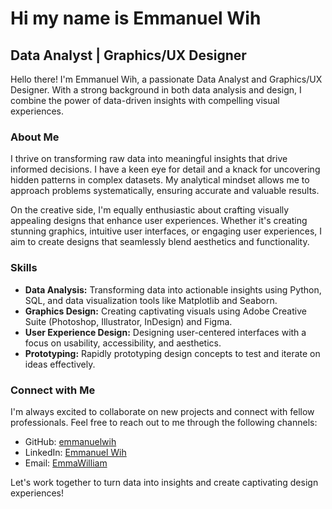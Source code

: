 # Hi my name is Emmanuel Wih

## Data Analyst | Graphics/UX Designer

Hello there! I'm Emmanuel Wih, a passionate Data Analyst and Graphics/UX Designer. With a strong background in both data analysis and design, I combine the power of data-driven insights with compelling visual experiences.

### About Me
I thrive on transforming raw data into meaningful insights that drive informed decisions. I have a keen eye for detail and a knack for uncovering hidden patterns in complex datasets. My analytical mindset allows me to approach problems systematically, ensuring accurate and valuable results.

On the creative side, I'm equally enthusiastic about crafting visually appealing designs that enhance user experiences. Whether it's creating stunning graphics, intuitive user interfaces, or engaging user experiences, I aim to create designs that seamlessly blend aesthetics and functionality.

### Skills
- **Data Analysis:** Transforming data into actionable insights using Python, SQL, and data visualization tools like Matplotlib and Seaborn.
- **Graphics Design:** Creating captivating visuals using Adobe Creative Suite (Photoshop, Illustrator, InDesign) and Figma.
- **User Experience Design:** Designing user-centered interfaces with a focus on usability, accessibility, and aesthetics.
- **Prototyping:** Rapidly prototyping design concepts to test and iterate on ideas effectively.

### Connect with Me
I'm always excited to collaborate on new projects and connect with fellow professionals. Feel free to reach out to me through the following channels:

- GitHub: [emmanuelwih](https://github.com/emmanuelwih)
- LinkedIn: [Emmanuel Wih](https://www.linkedin.com/in/emmanuelwih)
- Email: [EmmaWilliam](emmawilliam285@gmail.com)

Let's work together to turn data into insights and create captivating design experiences!
